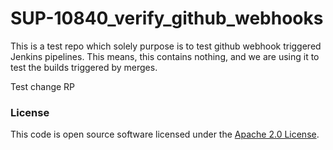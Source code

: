 
# SUP-10840_verify_github_webhooks



This is a test repo which solely purpose is to test github webhook triggered Jenkins pipelines.
This means, this contains nothing, and we are using it to test the builds triggered by merges.

Test change RP
### License

This code is open source software licensed under the [Apache 2.0 License]("http://www.apache.org/licenses/LICENSE-2.0.html").
